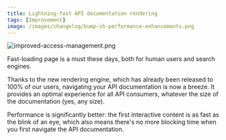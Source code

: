 ```yaml
---
title: Lightning-fast API documentation rendering
tags: [Improvement]
image: /images/changelog/bump-sh-performance-enhancements.png
---
```


![improved-access-management.png](/images/changelog/bump-sh-performance-enhancements.png)

Fast-loading page is a must these days, both for human users and search engines.

Thanks to the new rendering engine, which has already been released to 100% of our users, navigating your API documentation is now a breeze. It provides an optimal experience for all API consumers, whatever the size of the documentation (yes, any size).

Performance is significantly better: the first interactive content is as fast as the blink of an eye, which also means there's no more blocking time when you first navigate the API documentation.
